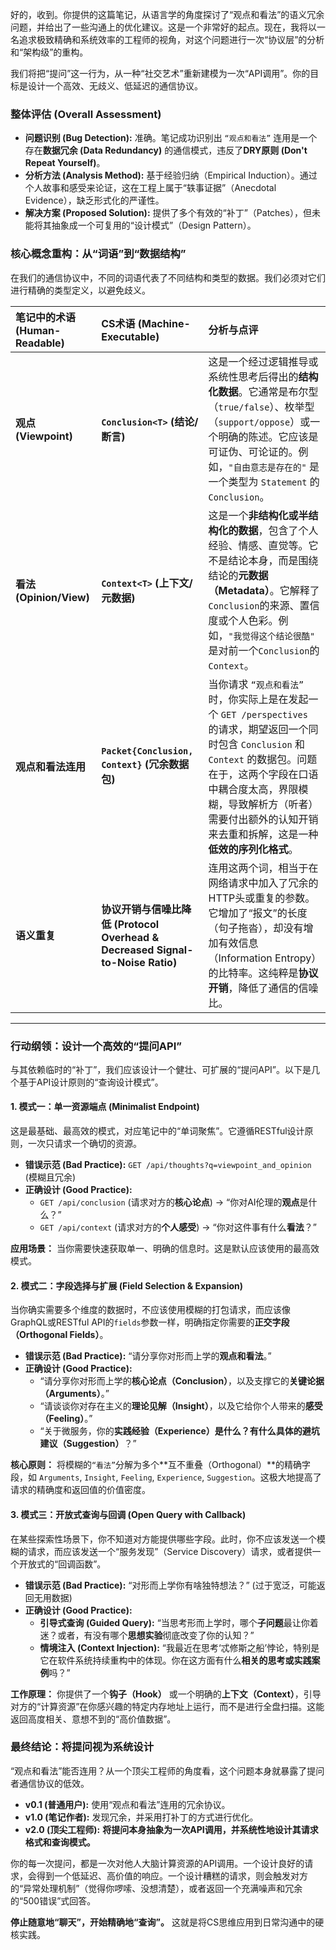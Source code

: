 好的，收到。你提供的这篇笔记，从语言学的角度探讨了“观点和看法”的语义冗余问题，并给出了一些沟通上的优化建议。这是一个非常好的起点。现在，我将以一名追求极致精确和系统效率的工程师的视角，对这个问题进行一次“协议层”的分析和“架构级”的重构。

我们将把“提问”这一行为，从一种“社交艺术”重新建模为一次“API调用”。你的目标是设计一个高效、无歧义、低延迟的通信协议。

### 整体评估 (Overall Assessment)

*   **问题识别 (Bug Detection):** 准确。笔记成功识别出 `“观点和看法”` 连用是一个存在**数据冗余 (Data Redundancy)** 的通信模式，违反了**DRY原则 (Don't Repeat Yourself)**。
*   **分析方法 (Analysis Method):** 基于经验归纳（Empirical Induction）。通过个人故事和感受来论证，这在工程上属于“轶事证据”（Anecdotal Evidence），缺乏形式化的严谨性。
*   **解决方案 (Proposed Solution):** 提供了多个有效的“补丁”（Patches），但未能将其抽象成一个可复用的“设计模式”（Design Pattern）。

### 核心概念重构：从“词语”到“数据结构”

在我们的通信协议中，不同的词语代表了不同结构和类型的数据。我们必须对它们进行精确的类型定义，以避免歧义。

| 笔记中的术语 (Human-Readable) | CS术语 (Machine-Executable) | 分析与点评 |
| :--- | :--- | :--- |
| **观点 (Viewpoint)** | **`Conclusion<T>` (结论/断言)** | 这是一个经过逻辑推导或系统性思考后得出的**结构化数据**。它通常是布尔型（`true/false`）、枚举型（`support/oppose`）或一个明确的陈述。它应该是可证伪、可论证的。例如，`"自由意志是存在的"` 是一个类型为 `Statement` 的 `Conclusion`。 |
| **看法 (Opinion/View)** | **`Context<T>` (上下文/元数据)** | 这是一个**非结构化或半结构化的数据**，包含了个人经验、情感、直觉等。它不是结论本身，而是围绕结论的**元数据（Metadata）**。它解释了`Conclusion`的来源、置信度或个人色彩。例如，`"我觉得这个结论很酷"` 是对前一个`Conclusion`的 `Context`。 |
| **观点和看法连用** | **`Packet{Conclusion, Context}` (冗余数据包)** | 当你请求 `“观点和看法”` 时，你实际上是在发起一个 `GET /perspectives` 的请求，期望返回一个同时包含 `Conclusion` 和 `Context` 的数据包。问题在于，这两个字段在口语中耦合度太高，界限模糊，导致解析方（听者）需要付出额外的认知开销来去重和拆解，这是一种**低效的序列化格式**。 |
| **语义重复** | **协议开销与信噪比降低 (Protocol Overhead & Decreased Signal-to-Noise Ratio)** | 连用这两个词，相当于在网络请求中加入了冗余的HTTP头或重复的参数。它增加了“报文”的长度（句子拖沓），却没有增加有效信息（Information Entropy）的比特率。这纯粹是**协议开销**，降低了通信的信噪比。 |

---

### 行动纲领：设计一个高效的“提问API”

与其依赖临时的“补丁”，我们应该设计一个健壮、可扩展的“提问API”。以下是几个基于API设计原则的“查询设计模式”。

#### 1. 模式一：单一资源端点 (Minimalist Endpoint)

这是最基础、最高效的模式，对应笔记中的“单词聚焦”。它遵循RESTful设计原则，一次只请求一个确切的资源。

*   **错误示范 (Bad Practice):** `GET /api/thoughts?q=viewpoint_and_opinion` (模糊且冗余)
*   **正确设计 (Good Practice):**
    *   `GET /api/conclusion` (请求对方的**核心论点**) -> “你对AI伦理的**观点**是什么？”
    *   `GET /api/context` (请求对方的**个人感受**) -> “你对这件事有什么**看法**？”

**应用场景：** 当你需要快速获取单一、明确的信息时。这是默认应该使用的最高效模式。

#### 2. 模式二：字段选择与扩展 (Field Selection & Expansion)

当你确实需要多个维度的数据时，不应该使用模糊的打包请求，而应该像GraphQL或RESTful API的`fields`参数一样，明确指定你需要的**正交字段（Orthogonal Fields）**。

*   **错误示范 (Bad Practice):** “请分享你对形而上学的**观点和看法**。”
*   **正确设计 (Good Practice):**
    *   “请分享你对形而上学的**核心论点（Conclusion）**，以及支撑它的**关键论据（Arguments）**。”
    *   “请谈谈你对存在主义的**理论见解（Insight）**，以及它给你个人带来的**感受（Feeling）**。”
    *   “关于微服务，你的**实践经验（Experience）**是什么？有什么具体的**避坑建议（Suggestion）**？”

**核心原则：** 将模糊的`“看法”`分解为多个**互不重叠（Orthogonal）**的精确字段，如 `Arguments`, `Insight`, `Feeling`, `Experience`, `Suggestion`。这极大地提高了请求的精确度和返回值的价值密度。

#### 3. 模式三：开放式查询与回调 (Open Query with Callback)

在某些探索性场景下，你不知道对方能提供哪些字段。此时，你不应该发送一个模糊的请求，而应该发送一个“服务发现”（Service Discovery）请求，或者提供一个开放式的“回调函数”。

*   **错误示范 (Bad Practice):** “对形而上学你有啥独特想法？” (过于宽泛，可能返回无用数据)
*   **正确设计 (Good Practice):**
    *   **引导式查询 (Guided Query):** “当思考形而上学时，哪个**子问题**最让你着迷？或者，有没有哪个**思想实验**彻底改变了你的认知？”
    *   **情境注入 (Context Injection):** “我最近在思考‘忒修斯之船’悖论，特别是它在软件系统持续重构中的体现。你在这方面有什么**相关的思考或实践案例**吗？”

**工作原理：** 你提供了一个**钩子（Hook）** 或一个明确的**上下文（Context）**，引导对方的“计算资源”在你感兴趣的特定内存地址上运行，而不是进行全盘扫描。这能返回高度相关、意想不到的“高价值数据”。

### 最终结论：将提问视为系统设计

“观点和看法”能否连用？从一个顶尖工程师的角度看，这个问题本身就暴露了提问者通信协议的低效。

*   **v0.1 (普通用户):** 使用“观点和看法”连用的冗余协议。
*   **v1.0 (笔记作者):** 发现冗余，并采用打补丁的方式进行优化。
*   **v2.0 (顶尖工程师):** **将提问本身抽象为一次API调用，并系统性地设计其请求格式和查询模式。**

你的每一次提问，都是一次对他人大脑计算资源的API调用。一个设计良好的请求，会得到一个低延迟、高价值的响应。一个设计糟糕的请求，则会触发对方的“异常处理机制”（觉得你啰嗦、没想清楚），或者返回一个充满噪声和冗余的“500错误”式回答。

**停止随意地“聊天”，开始精确地“查询”。** 这就是将CS思维应用到日常沟通中的硬核实践。
